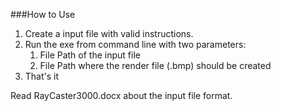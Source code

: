 ###How to Use

1. Create a input file with valid instructions.
1. Run the exe from command line with two parameters:
    1. File Path of the input file
    1. File Path where the render file (.bmp) should be created
1. That's it

Read RayCaster3000.docx about the input file format.